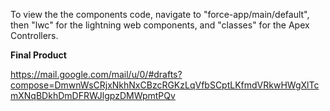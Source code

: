 To view the the components code, navigate to "force-app/main/default", then "lwc" for the lightning web components, and "classes" for the Apex Controllers.

**Final Product**

https://mail.google.com/mail/u/0/#drafts?compose=DmwnWsCRjxNkhNxCBzcRGKzLqVfbSCptLKfmdVRkwHWgXlTcmXNqBDkhDmDFRWJlgpzDMWpmtPQv
